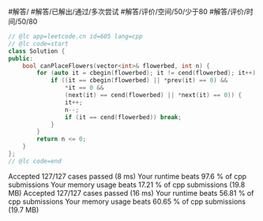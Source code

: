 #解答/ #解答/已解出/通过/多次尝试 #解答/评价/空间/50/少于80 #解答/评价/时间/50/80

``` cpp
// @lc app=leetcode.cn id=605 lang=cpp
// @lc code=start
class Solution {
public:
    bool canPlaceFlowers(vector<int>& flowerbed, int n) {
        for (auto it = cbegin(flowerbed); it != cend(flowerbed); it++) {
            if ((it == cbegin(flowerbed) || *prev(it) == 0) &&
                *it == 0 &&
                (next(it) == cend(flowerbed) || *next(it) == 0)) {
                it++;
                n--;
                if (it == cend(flowerbed)) break;
            }
        }
        return n <= 0;
    }
};
// @lc code=end
```

Accepted
127/127 cases passed (8 ms)
Your runtime beats 97.6 % of cpp submissions
Your memory usage beats 17.21 % of cpp submissions (19.8 MB)
Accepted
127/127 cases passed (16 ms)
Your runtime beats 56.81 % of cpp submissions
Your memory usage beats 60.65 % of cpp submissions (19.7 MB)